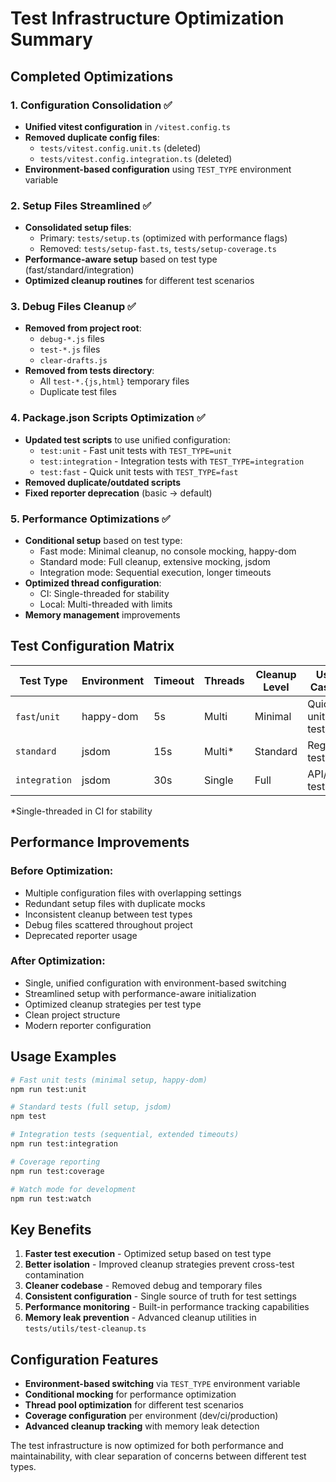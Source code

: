 # Test Infrastructure Optimization Summary

## Completed Optimizations

### 1. **Configuration Consolidation** ✅
- **Unified vitest configuration** in `/vitest.config.ts`
- **Removed duplicate config files**:
  - `tests/vitest.config.unit.ts` (deleted)
  - `tests/vitest.config.integration.ts` (deleted)
- **Environment-based configuration** using `TEST_TYPE` environment variable

### 2. **Setup Files Streamlined** ✅
- **Consolidated setup files**:
  - Primary: `tests/setup.ts` (optimized with performance flags)
  - Removed: `tests/setup-fast.ts`, `tests/setup-coverage.ts`
- **Performance-aware setup** based on test type (fast/standard/integration)
- **Optimized cleanup routines** for different test scenarios

### 3. **Debug Files Cleanup** ✅
- **Removed from project root**:
  - `debug-*.js` files
  - `test-*.js` files
  - `clear-drafts.js`
- **Removed from tests directory**:
  - All `test-*.{js,html}` temporary files
  - Duplicate test files

### 4. **Package.json Scripts Optimization** ✅
- **Updated test scripts** to use unified configuration:
  - `test:unit` - Fast unit tests with `TEST_TYPE=unit`
  - `test:integration` - Integration tests with `TEST_TYPE=integration`
  - `test:fast` - Quick unit tests with `TEST_TYPE=fast`
- **Removed duplicate/outdated scripts**
- **Fixed reporter deprecation** (basic → default)

### 5. **Performance Optimizations** ✅
- **Conditional setup** based on test type:
  - Fast mode: Minimal cleanup, no console mocking, happy-dom
  - Standard mode: Full cleanup, extensive mocking, jsdom
  - Integration mode: Sequential execution, longer timeouts
- **Optimized thread configuration**:
  - CI: Single-threaded for stability
  - Local: Multi-threaded with limits
- **Memory management** improvements

## Test Configuration Matrix

| Test Type | Environment | Timeout | Threads | Cleanup Level | Use Cases |
|-----------|-------------|---------|---------|---------------|-----------|
| `fast`/`unit` | happy-dom | 5s | Multi | Minimal | Quick unit tests |
| `standard` | jsdom | 15s | Multi* | Standard | Regular testing |
| `integration` | jsdom | 30s | Single | Full | API/DB tests |

*Single-threaded in CI for stability

## Performance Improvements

### Before Optimization:
- Multiple configuration files with overlapping settings
- Redundant setup files with duplicate mocks
- Inconsistent cleanup between test types
- Debug files scattered throughout project
- Deprecated reporter usage

### After Optimization:
- Single, unified configuration with environment-based switching
- Streamlined setup with performance-aware initialization
- Optimized cleanup strategies per test type
- Clean project structure
- Modern reporter configuration

## Usage Examples

```bash
# Fast unit tests (minimal setup, happy-dom)
npm run test:unit

# Standard tests (full setup, jsdom)  
npm test

# Integration tests (sequential, extended timeouts)
npm run test:integration

# Coverage reporting
npm run test:coverage

# Watch mode for development
npm run test:watch
```

## Key Benefits

1. **Faster test execution** - Optimized setup based on test type
2. **Better isolation** - Improved cleanup strategies prevent cross-test contamination
3. **Cleaner codebase** - Removed debug and temporary files
4. **Consistent configuration** - Single source of truth for test settings
5. **Performance monitoring** - Built-in performance tracking capabilities
6. **Memory leak prevention** - Advanced cleanup utilities in `tests/utils/test-cleanup.ts`

## Configuration Features

- **Environment-based switching** via `TEST_TYPE` environment variable
- **Conditional mocking** for performance optimization  
- **Thread pool optimization** for different test scenarios
- **Coverage configuration** per environment (dev/ci/production)
- **Advanced cleanup tracking** with memory leak detection

The test infrastructure is now optimized for both performance and maintainability, with clear separation of concerns between different test types.